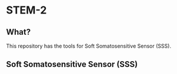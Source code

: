 # STEM-2

## What?
This repository has the tools for Soft Somatosensitive Sensor (SSS).

## Soft Somatosensitive Sensor (SSS)